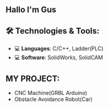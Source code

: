 ## Hallo I'm Gus
## 🛠️ Technologies & Tools:
- 💻 **Languages**: C/C++, Ladder(PLC)
- 💻 **Software**: SolidWorks, SolidCAM
## MY PROJECT:
- CNC Machine(GRBL Arduino) 
- Obstacle Avoidance Robot(Car)
